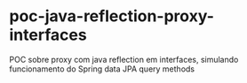 # poc-java-reflection-proxy-interfaces
POC sobre proxy com java reflection em interfaces, simulando funcionamento do Spring data JPA query methods
